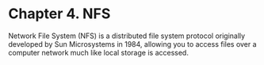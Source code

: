 Chapter 4. NFS
==============

Network File System (NFS) is a distributed file system protocol
originally developed by Sun Microsystems in 1984, allowing you to
access files over a computer network much like local storage is
accessed.